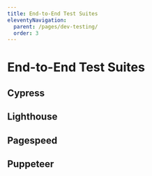 ```yaml
---
title: End-to-End Test Suites
eleventyNavigation:
  parent: /pages/dev-testing/
  order: 3
---
```


# End-to-End Test Suites

## Cypress

## Lighthouse

## Pagespeed

## Puppeteer
